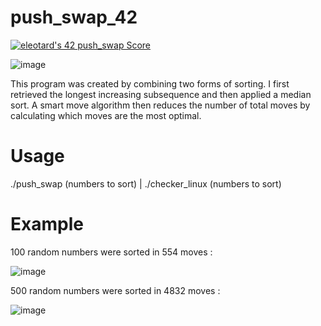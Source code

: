 # push_swap_42

[![eleotard's 42 push_swap Score](https://badge42.vercel.app/api/v2/cl8nl1dqr01260gkytto8hg02/project/2581941)](https://github.com/JaeSeoKim/badge42)

![image](https://user-images.githubusercontent.com/98972278/185185431-c06a7d2c-1247-4dab-8a5f-d1fba1f01899.png)

This program was created by combining two forms of sorting. I first retrieved the longest increasing subsequence and then applied a median sort. A smart move algorithm then reduces the number of total moves by calculating which moves are the most optimal.

# Usage

./push_swap (numbers to sort) | ./checker_linux (numbers to sort)

# Example

100 random numbers were sorted in 554 moves :

![image](https://user-images.githubusercontent.com/98972278/193151187-a264a37a-e06a-4a93-b0ec-b72e61c5596c.png)

500 random numbers were sorted in 4832 moves :

![image](https://user-images.githubusercontent.com/98972278/193151305-d160477b-9264-4649-b3c6-e01805df76fd.png)
